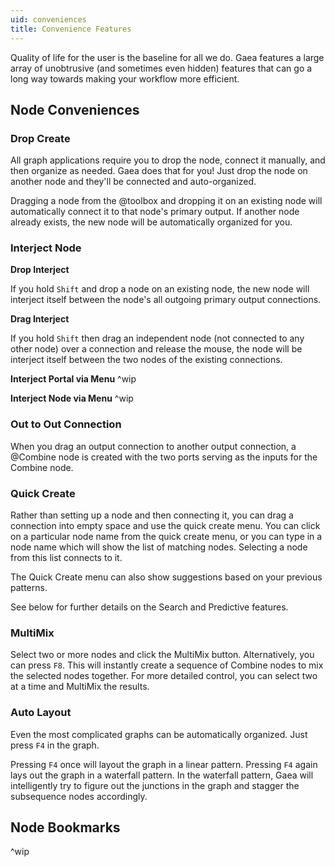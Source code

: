 ```yaml
---
uid: conveniences
title: Convenience Features
---
```


Quality of life for the user is the baseline for all we do. Gaea features a large array of unobtrusive (and sometimes even hidden) features that can go a long way towards making your workflow more efficient.

## Node Conveniences

### Drop Create

All graph applications require you to drop the node, connect it manually, and then organize as needed. Gaea does that for you! Just drop the node on another node and they'll be connected and auto-organized. 

Dragging a node from the @toolbox and dropping it on an existing node will automatically connect it to that node's primary output. If another node already exists, the new node will be automatically organized for you.

### Interject Node

**Drop Interject**

If you hold `Shift` and drop a node on an existing node, the new node will interject itself between the node's all outgoing primary output connections.

**Drag Interject**

If you hold `Shift` then drag an independent node (not connected to any other node) over a connection and release the mouse, the node will be interject itself between the two nodes of the existing connections.

**Interject Portal via Menu**
^wip

**Interject Node via Menu**
^wip

### Out to Out Connection

When you drag an output connection to another output connection, a @Combine node is created with the two ports serving as the inputs for the Combine node.

### Quick Create

Rather than setting up a node and then connecting it, you can drag a connection into empty space and use the quick create menu. You can click on a particular node name from the quick create menu, or you can type in a node name which will show the list of matching nodes. Selecting a node from this list connects to it.

The Quick Create menu can also show suggestions based on your previous patterns.

See below for further details on the Search and Predictive features.

### MultiMix

Select two or more nodes and click the MultiMix button. Alternatively, you can press `F8`. This will instantly create a sequence of Combine nodes to mix the selected nodes together. For more detailed control, you can select two at a time and MultiMix the results.

### Auto Layout

Even the most complicated graphs can be automatically organized. Just press `F4` in the graph.

Pressing `F4` once will layout the graph in a linear pattern. Pressing `F4` again lays out the graph in a waterfall pattern. In the waterfall pattern, Gaea will intelligently try to figure out the junctions in the graph and stagger the subsequence nodes accordingly.


## Node Bookmarks

^wip